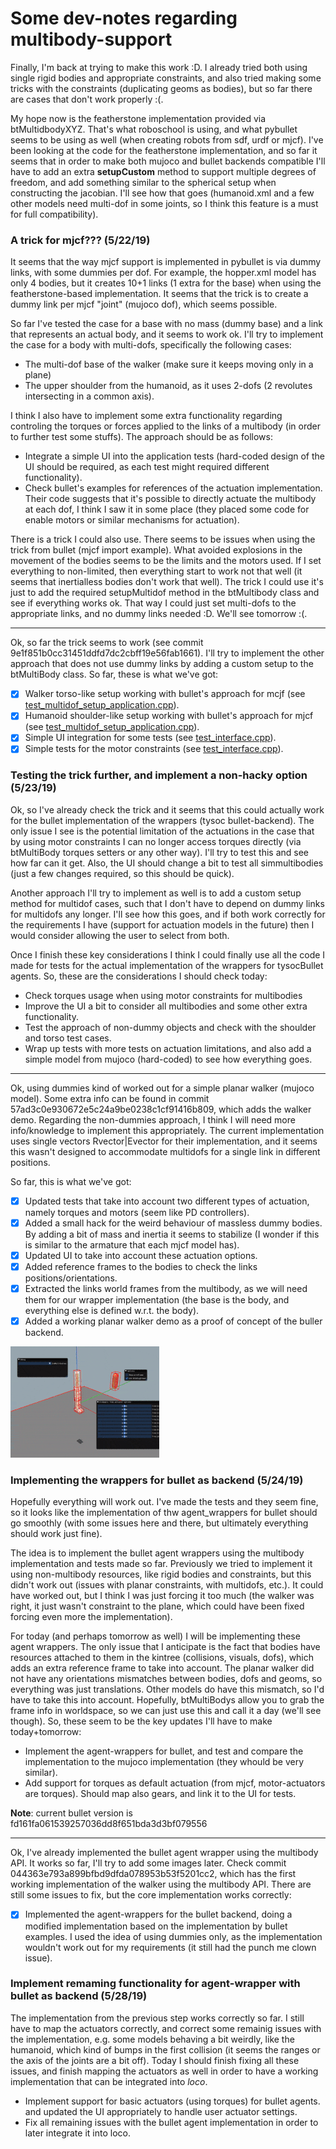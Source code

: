 
[//]: # (References)

<!-- IMAGES-GIFS -->
[gif_planar_walker_wip_1]: ../../imgs/gif_multibody_planar_walker_wip.gif

# Some dev-notes regarding multibody-support

Finally, I'm back at trying to make this work :D. I already tried both using single
rigid bodies and appropriate constraints, and also tried making some tricks with
the constraints (duplicating geoms as bodies), but so far there are cases that
don't work properly :(.

My hope now is the featherstone implementation provided via btMultidbodyXYZ. That's
what roboschool is using, and what pybullet seems to be using as well (when creating
robots from sdf, urdf or mjcf). I've been looking at the code for the featherstone 
implementation, and so far it seems that in order to make both mujoco and bullet 
backends compatible I'll have to add an extra **setupCustom** method to support
multiple degrees of freedom, and add something similar to the spherical setup when
constructing the jacobian. I'll see how that goes (humanoid.xml and a few other 
models need multi-dof in some joints, so I think this feature is a must for full
compatibility).

### A trick for mjcf??? (5/22/19)

It seems that the way mjcf support is implemented in pybullet is via dummy links,
with some dummies per dof. For example, the hopper.xml model has only 4 bodies,
but it creates 10+1 links (1 extra for the base) when using the featherstone-based
implementation. It seems that the trick is to create a dummy link per mjcf "joint" 
(mujoco dof), which seems possible.

So far I've tested the case for a base with no mass (dummy base) and a link that
represents an actual body, and it seems to work ok. I'll try to implement the case
for a body with multi-dofs, specifically the following cases:

* The multi-dof base of the walker (make sure it keeps moving only in a plane)
* The upper shoulder from the humanoid, as it uses 2-dofs (2 revolutes intersecting 
  in a common axis).

I think I also have to implement some extra functionality regarding controling the 
torques or forces applied to the links of a multibody (in order to further test some 
stuffs). The approach should be as follows:

* Integrate a simple UI into the application tests (hard-coded design of the UI
  should be required, as each test might required different functionality).
* Check bullet's examples for references of the actuation implementation. Their code
  suggests that it's possible to directly actuate the multibody at each dof, I think
  I saw it in some place (they placed some code for enable motors or similar mechanisms
  for actuation).

There is a trick I could also use. There seems to be issues when using the trick
from bullet (mjcf import example). What avoided explosions in the movement of the
bodies seems to be the limits and the motors used. If I set everything to non-limited,
then everything start to work not that well (it seems that inertialless bodies don't
work that well). The trick I could use it's just to add the required setupMultidof
method in the btMultibody class and see if everything works ok. That way I could
just set multi-dofs to the appropriate links, and no dummy links needed :D. We'll
see tomorrow :(.

---

Ok, so far the trick seems to work (see commit 9e1f851b0cc31451ddfd7dc2cbff19e56fab1661).
I'll try to implement the other approach that does not use dummy links by adding
a custom setup to the btMultiBody class. So far, these is what we've got:

- [x] Walker torso-like setup working with bullet's approach for mcjf (see [test_multidof_setup_application.cpp](https://github.com/wpumacay/tysocBullet/blob/9e1f851b0cc31451ddfd7dc2cbff19e56fab1661/tests/test_multidof_setup_application.cpp#L106)).
- [x] Humanoid shoulder-like setup working with bullet's approach for mjcf (see [test_multidof_setup_application.cpp](https://github.com/wpumacay/tysocBullet/blob/9e1f851b0cc31451ddfd7dc2cbff19e56fab1661/tests/test_multidof_setup_application.cpp#L57)).
- [x] Simple UI integration for some tests (see [test_interface.cpp](https://github.com/wpumacay/tysocBullet/blob/9e1f851b0cc31451ddfd7dc2cbff19e56fab1661/tests/base/test_interface.cpp#L324)).
- [x] Simple tests for the motor constraints (see [test_interface.cpp](https://github.com/wpumacay/tysocBullet/blob/9e1f851b0cc31451ddfd7dc2cbff19e56fab1661/tests/base/test_interface.cpp#L625)).

### Testing the trick further, and implement a non-hacky option (5/23/19)

Ok, so I've already check the trick and it seems that this could actually work for
the bullet implementation of the wrappers (tysoc bullet-backend). The only issue
I see is the potential limitation of the actuations in the case that by using
motor constraints I can no longer access torques directly (via btMultiBody torques
setters or any other way). I'll try to test this and see how far can it get. Also,
the UI should change a bit to test all simmultibodies (just a few changes required,
so this should be quick).

Another approach I'll try to implement as well is to add a custom setup method for
multidof cases, such that I don't have to depend on dummy links for multidofs any
longer. I'll see how this goes, and if both work correctly for the requirements I
have (support for actuation models in the future) then I would consider allowing
the user to select from both.

Once I finish these key considerations I think I could finally use all the code
I made for tests for the actual implementation of the wrappers for tysocBullet
agents. So, these are the considerations I should check today:

* Check torques usage when using motor constraints for multibodies
* Improve the UI a bit to consider all multibodies and some other extra functionality.
* Test the approach of non-dummy objects and check with the shoulder and torso test cases.
* Wrap up tests with more tests on actuation limitations, and also add a simple
  model from mujoco (hard-coded) to see how everything goes.

---

Ok, using dummies kind of worked out for a simple planar walker (mujoco model). Some
extra info can be found in commit 57ad3c0e930672e5c24a9be0238c1cf91416b809, which
adds the walker demo. Regarding the non-dummies approach, I think I will need more 
info/knowledge to implement this appropriately. The current implementation uses
single vectors Rvector|Evector for their implementation, and it seems this wasn't
designed to accommodate multidofs for a single link in different positions.

So far, this is what we've got:

- [x] Updated tests that take into account two different types of actuation, namely
      torques and motors (seem like PD controllers).
- [x] Added a small hack for the weird behaviour of massless dummy bodies. By adding
      a bit of mass and inertia it seems to stabilize (I wonder if this is similar
      to the armature that each mjcf model has).
- [x] Updated UI to take into account these actuation options.
- [x] Added reference frames to the bodies to check the links positions/orientations.
- [x] Extracted the links world frames from the multibody, as we will need them for
      our wrapper implementation (the base is the body, and everything else is defined
      w.r.t. the body).
- [x] Added a working planar walker demo as a proof of concept of the buller backend.

![planar-walker-wip-1][gif_planar_walker_wip_1]

### Implementing the wrappers for bullet as backend (5/24/19)

Hopefully everything will work out. I've made the tests and they seem fine, so it
looks like the implementation of thw agent_wrappers for bullet should go smoothly
(with some issues here and there, but ultimately everything should work just fine).

The idea is to implement the bullet agent wrappers using the multibody implementation
and tests made so far. Previously we tried to implement it using non-multibody resources,
like rigid bodies and constraints, but this didn't work out (issues with planar constraints,
with multidofs, etc.). It could have worked out, but I think I was just forcing it too much
(the walker was right, it just wasn't constraint to the plane, which could have been fixed
forcing even more the implementation).

For today (and perhaps tomorrow as well) I will be implementing these agent wrappers.
The only issue that I anticipate is the fact that bodies have resources attached to them
in the kintree (collisions, visuals, dofs), which adds an extra reference frame to take into
account. The planar walker did not have any orientations mismatches between bodies, dofs and
geoms, so everything was just translations. Other models do have this mismatch, so I'd have
to take this into account. Hopefully, btMultiBodys allow you to grab the frame info in
worldspace, so we can just use this and call it a day (we'll see though). So, these
seem to be the key updates I'll have to make today+tomorrow:

* Implement the agent-wrappers for bullet, and test and compare the implementation
  to the mujoco implementation (they whould be very similar).
* Add support for torques as default actuation (from mjcf, motor-actuators are
  torques). Should map also gears, and link it to the UI for tests.

**Note**: current bullet version is fd161fa061539257036dd8f651bda3d3bf079556

---

Ok, I've already implemented the bullet agent wrapper using the multibody API. It
works so far, I'll try to add some images later. Check commit 044363e793a899bfbd9dfda078953b53f5201cc2,
which has the first working implementation of the walker using the multibody API.
There are still some issues to fix, but the core implementation works correctly:

- [x] Implemented the agent-wrappers for the bullet backend, doing a modified
      implementation based on the implementation by bullet examples. I used
      the idea of using dummies only, as the implementation wouldn't work out
      for my requirements (it still had the punch me clown issue).

### Implement remaming functionality for agent-wrapper with bullet as backend (5/28/19)

The implementation from the previous step works correctly so far. I still have to 
map the actuators correctly, and correct some remainig issues with the implementation,
e.g. some models behaving a bit weirdly, like the humanoid, which kind of bumps
in the first collision (it seems the ranges or the axis of the joints are a bit off).
Today I should finish fixing all these issues, and finish mapping the actuators as well
in order to have a working implementation that can be integrated into *loco*.

* Implement support for basic actuators (using torques) for bullet agents. and 
  updated the UI appropriately to handle user actuator settings.
* Fix all remaining issues with the bullet agent implementation in order to
  later integrate it into loco.
